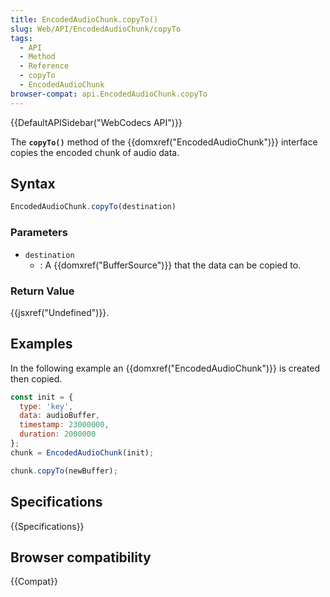 ```yaml
---
title: EncodedAudioChunk.copyTo()
slug: Web/API/EncodedAudioChunk/copyTo
tags:
  - API
  - Method
  - Reference
  - copyTo
  - EncodedAudioChunk
browser-compat: api.EncodedAudioChunk.copyTo
---
```

{{DefaultAPISidebar("WebCodecs API")}}

The **`copyTo()`** method of the {{domxref("EncodedAudioChunk")}} interface copies the encoded chunk of audio data.

## Syntax

```js
EncodedAudioChunk.copyTo(destination)
```

### Parameters

- `destination`
  - : A {{domxref("BufferSource")}} that the data can be copied to.

### Return Value

{{jsxref("Undefined")}}.

## Examples

In the following example an {{domxref("EncodedAudioChunk")}} is created then copied.

```js
const init = {
  type: 'key',
  data: audioBuffer,
  timestamp: 23000000,
  duration: 2000000
};
chunk = EncodedAudioChunk(init);

chunk.copyTo(newBuffer);
```

## Specifications

{{Specifications}}

## Browser compatibility

{{Compat}}

